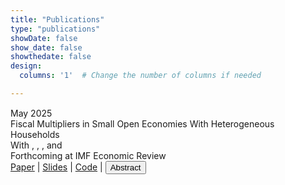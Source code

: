 ```yaml
---
title: "Publications"
type: "publications"
showDate: false 
show_date: false
showthedate: false 
design:
  columns: '1'  # Change the number of columns if needed

---
```


<link href="https://cdnjs.cloudflare.com/ajax/libs/font-awesome/6.0.0-beta3/css/all.min.css" rel="stylesheet">

<div style="margin-top: 15px;"></div>

<div class="publication-entry">
    <div class="publication-date">May 2025</div>
    <div class="publication-info">
        <div class="publication-title">
            Fiscal Multipliers in Small Open Economies With Heterogeneous Households
        </div>
        <div class="publication-details">
            With
            <span class="JeppeDruedahl"></span>,
            <span class="SørenHoveRavn"></span>,
            <span class="LauraSunderPlassmann"></span>,
            and <span class="JacobMarottSundram"></span>
        </div>
        <div class="publication-actions">
            <span class="finpup-status"> Forthcoming at IMF Economic Review </span>
            <br>
            <a href="files/research/Fiscal_IHANK_March2025.pdf" class="pdflinktemp">Paper</a>
            <span class="vline">|</span>
            <a href="files/research/Fiscal_IHANK_IMFER.pdf" class="pdflinktemp">Slides</a>
            <span class="vline">|</span>
            <a href="https://github.com/nWaldstrom/IHANK_Fiscal" class="pdflinktemp">Code</a>
            <span class="vline">|</span>
            <button
                onclick="let text = document.getElementById('text2'); text.style.display = text.style.display === 'none' ? 'block' : 'none';">
                <i class="fas fa-caret-right"></i>Abstract
            </button>
        </div>
        <div id="text2" style="display:none;" class="custom-abstr">
            Abstract: We study fiscal multipliers in a small open economy Heterogeneous Agent New-Keynesian
            (SOE-HANK) model. We provide a set of equivalence results under which the fiscal multiplier in our
            SOE-HANK model is the same---at any horizon---as in a corresponding representative-agent (RANK) model.
            Under more general assumptions, the fiscal multipliers in the two models are not equivalent, but remain
            relatively similar. Yet, we show that the underlying channels driving the fiscal multipliers differ
            substantially. In particular, consumption increases while net exports tend to decline in the HANK model,
            whereas the opposite is true in the RANK model.
        </div>
    </div>
</div>

<script src="/js/coauthors.js"></script>
